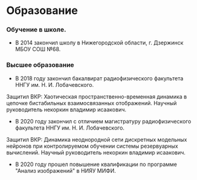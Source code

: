 # Образование

### Обучение в школе.
* В 2014 закончил школу в Нижегородской области, г. Дзержинск МБОУ СОШ №68. 

### Высшее образование

* В 2018 году закончил бакалвират радиофизического факультета ННГУ им. Н. И. Лобачевского. 

Защитил ВКР: Хаотическая пространственно-временная динамика в цепочке бистабильных взаимосвязанных отображений. Научный руководитель некоркин владимир исаакович. 

* В 2020 году закончил с отличием магистратуру радиофизического факультета ННГУ им. Н. И. Лобачевского.

Защитил ВКР: Динамика неоднородной сети дискретных модельных нейронов при контролируемом обучении системы резервуарных вычислений. Научный руководитель некоркин владимир исаакович. 

* В 2020 году прошел повышение квалификации по программе "Анализ изображений" в НИЯУ МИФИ. 

